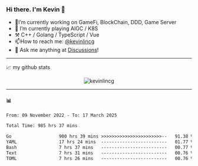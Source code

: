 ### Hi there. I'm Kevin 👋

- 🔭I’m currently working on GameFi, BlockChain, DDD, Game Server
- 🌱 I’m currently playing AIGC / K8S
-   :hammer_and_pick: C++ / Golang / TypeScript / Vue
- 📫How to reach me: [@kevinlincg](https://twitter.com/kevinlincg) 
-   :thought_balloon: Ask me anything at [Discussions](https://github.com/kevinlincg/kevinlincg/issues/new)!

---

📈 my github stats

<p align="center"> <img src="https://github-readme-stats-ouuan.vercel.app/api?username=kevinlincg&theme=dark&show_icons=true&count_private=true" alt="kevinlincg" />

---

#### :bar_chart: 

<!--START_SECTION:waka-->

```txt
From: 09 November 2022 - To: 17 March 2025

Total Time: 985 hrs 37 mins

Go                  900 hrs 39 mins >>>>>>>>>>>>>>>>>>>>>>>--   91.38 %
YAML                17 hrs 24 mins  -------------------------   01.77 %
Bash                7 hrs 37 mins   -------------------------   00.77 %
Text                7 hrs 31 mins   -------------------------   00.76 %
TOML                7 hrs 26 mins   -------------------------   00.76 %
```

<!--END_SECTION:waka-->
